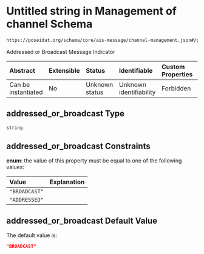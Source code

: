 # Untitled string in Management of channel Schema

```txt
https://poseidat.org/schema/core/ais-message/channel-management.json#/properties/addressed_or_broadcast
```

Addressed or Broadcast Message Indicator

| Abstract            | Extensible | Status         | Identifiable            | Custom Properties | Additional Properties | Access Restrictions | Defined In                                                                                          |
| :------------------ | :--------- | :------------- | :---------------------- | :---------------- | :-------------------- | :------------------ | :-------------------------------------------------------------------------------------------------- |
| Can be instantiated | No         | Unknown status | Unknown identifiability | Forbidden         | Allowed               | none                | [channel-management.json*](schemas/core/ais-message/channel-management.json "open original schema") |

## addressed_or_broadcast Type

`string`

## addressed_or_broadcast Constraints

**enum**: the value of this property must be equal to one of the following values:

| Value         | Explanation |
| :------------ | :---------- |
| `"BROADCAST"` |             |
| `"ADDRESSED"` |             |

## addressed_or_broadcast Default Value

The default value is:

```json
"BROADCAST"
```
